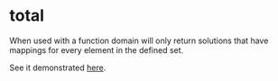 # total

When used with a function domain will only return solutions that have mappings for every element in the defined set.

See it demonstrated [here](https://github.com/conjure-cp/conjure/blob/main/docs/notebooks/functionDemonstration.ipynb).
